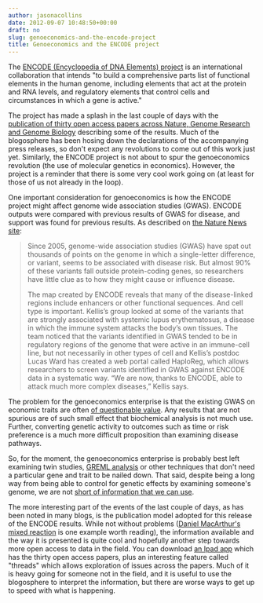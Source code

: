 ```yaml
---
author: jasonacollins
date: 2012-09-07 10:48:50+00:00
draft: no
slug: genoeconomics-and-the-encode-project
title: Genoeconomics and the ENCODE project
---
```


The [ENCODE (Encyclopedia of DNA Elements) project](http://encodeproject.org/ENCODE/) is an international collaboration that intends "to build a comprehensive parts list of functional elements in the human genome, including elements that act at the protein and RNA levels, and regulatory elements that control cells and circumstances in which a gene is active."

The project has made a splash in the last couple of days with the[ publication of thirty open access papers across Nature, Genome Research and Genome Biology](http://www.nature.com/encode/) describing some of the results. Much of the blogosphere has been hosing down the declarations of the accompanying press releases, so don't expect any revolutions to come out of this work just yet. Similarly, the ENCODE project is not about to spur the genoeconomics revolution (the use of molecular genetics in economics). However, the project is a reminder that there is some very cool work going on (at least for those of us not already in the loop).

One important consideration for genoeconomics is how the ENCODE project might affect genome wide association studies (GWAS). ENCODE outputs were compared with previous results of GWAS for disease, and support was found for previous results. As described on [the Nature News site](http://www.nature.com/news/encode-the-human-encyclopaedia-1.11312):


<blockquote>Since 2005, genome-wide association studies (GWAS) have spat out thousands of points on the genome in which a single-letter difference, or variant, seems to be associated with disease risk. But almost 90% of these variants fall outside protein-coding genes, so researchers have little clue as to how they might cause or influence disease.

The map created by ENCODE reveals that many of the disease-linked regions include enhancers or other functional sequences. And cell type is important. Kellis’s group looked at some of the variants that are strongly associated with systemic lupus erythematosus, a disease in which the immune system attacks the body’s own tissues. The team noticed that the variants identified in GWAS tended to be in regulatory regions of the genome that were active in an immune-cell line, but not necessarily in other types of cell and Kellis’s postdoc Lucas Ward has created a web portal called HaploReg, which allows researchers to screen variants identified in GWAS against ENCODE data in a systematic way. “We are now, thanks to ENCODE, able to attack much more complex diseases,” Kellis says.</blockquote>


The problem for the genoeconomics enterprise is that the existing GWAS on economic traits are often [of questionable value](https://jasoncollins.blog/genoeconomics-molecular-genetics-and-economics/). Any results that are not spurious are of such small effect that biochemical analysis is not much use. Further, converting genetic activity to outcomes such as time or risk preference is a much more difficult proposition than examining disease pathways.

So, for the moment, the genoeconomics enterprise is probably best left examining twin studies, [GREML analysis](https://jasoncollins.blog/the-genetic-architecture-of-economic-and-political-preferences/) or other techniques that don't need a particular gene and trait to be nailed down. That said, despite being a long way from being able to control for genetic effects by examining someone's genome, we are not [short of information that we can use](https://jasoncollins.blog/while-we-wait-for-the-genoeconomics-revolution/).

The more interesting part of the events of the last couple of days, as has been noted in many blogs, is the publication model adopted for this release of the ENCODE results. While not without problems ([Daniel MacArthur's mixed reaction](http://www.genomesunzipped.org/2012/09/the-encode-project-lessons-for-scientific-publication.php) is one example worth reading), the information available and the way it is presented is quite cool and hopefully another step towards more open access to data in the field. You can download [an Ipad app](http://itunes.apple.com/app/id553487333) which has the thirty open access papers, plus an interesting feature called "threads" which allows exploration of issues across the papers. Much of it is heavy going for someone not in the field, and it is useful to use the blogosphere to interpret the information, but there are worse ways to get up to speed with what is happening.
